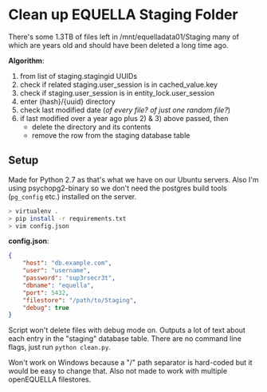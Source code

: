 # Clean up EQUELLA Staging Folder

There's some 1.3TB of files left in /mnt/equelladata01/Staging many of which are years old and should have been deleted a long time ago.

**Algorithm**:

1. from list of staging.stagingid UUIDs
1. check if related staging.user_session is in cached_value.key
1. check if staging.user_session is in entity_lock.user_session
1. enter {hash}/{uuid} directory
1. check last modified date (_of every file? of just one random file?_)
1. if last modified over a year ago plus 2) & 3) above passed, then
    + delete the directory and its contents
    + remove the row from the staging database table

## Setup

Made for Python 2.7 as that's what we have on our Ubuntu servers. Also I'm using psychopg2-binary so we don't need the postgres build tools (`pg_config` etc.) installed on the server.

```sh
> virtualenv .
> pip install -r requirements.txt
> vim config.json
```

**config.json**:

```json
{
    "host": "db.example.com",
    "user": "username",
    "password": "sup3rsecr3t",
    "dbname": "equella",
    "port": 5432,
    "filestore": "/path/to/Staging",
    "debug": true
}
```

Script won't delete files with debug mode on. Outputs a lot of text about each entry in the "staging" database table. There are no command line flags, just run `python clean.py`.

Won't work on Windows because a "/" path separator is hard-coded but it would be easy to change that. Also not made to work with multiple openEQUELLA filestores.
